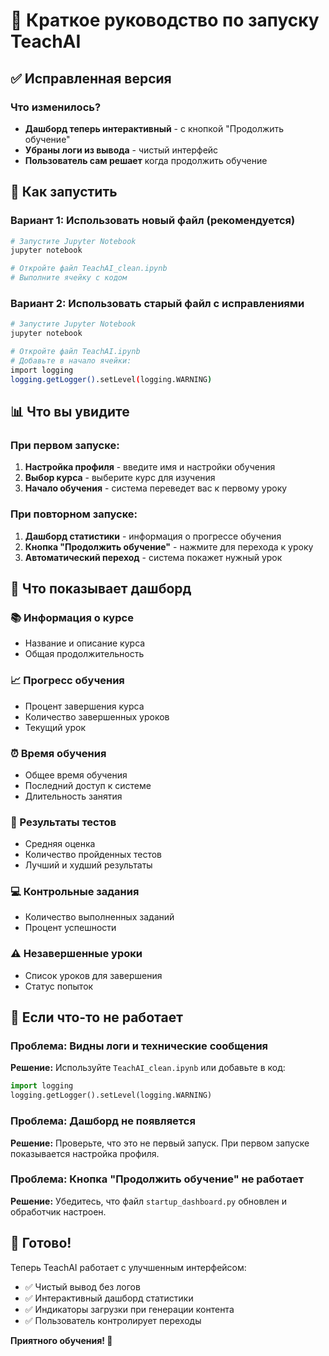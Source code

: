 # 🚀 Краткое руководство по запуску TeachAI

## ✅ Исправленная версия

### Что изменилось?
- **Дашборд теперь интерактивный** - с кнопкой "Продолжить обучение"
- **Убраны логи из вывода** - чистый интерфейс
- **Пользователь сам решает** когда продолжить обучение

## 🎯 Как запустить

### Вариант 1: Использовать новый файл (рекомендуется)
```bash
# Запустите Jupyter Notebook
jupyter notebook

# Откройте файл TeachAI_clean.ipynb
# Выполните ячейку с кодом
```

### Вариант 2: Использовать старый файл с исправлениями
```bash
# Запустите Jupyter Notebook
jupyter notebook

# Откройте файл TeachAI.ipynb
# Добавьте в начало ячейки:
import logging
logging.getLogger().setLevel(logging.WARNING)
```

## 📊 Что вы увидите

### При первом запуске:
1. **Настройка профиля** - введите имя и настройки обучения
2. **Выбор курса** - выберите курс для изучения
3. **Начало обучения** - система переведет вас к первому уроку

### При повторном запуске:
1. **Дашборд статистики** - информация о прогрессе обучения
2. **Кнопка "Продолжить обучение"** - нажмите для перехода к уроку
3. **Автоматический переход** - система покажет нужный урок

## 🎨 Что показывает дашборд

### 📚 Информация о курсе
- Название и описание курса
- Общая продолжительность

### 📈 Прогресс обучения
- Процент завершения курса
- Количество завершенных уроков
- Текущий урок

### ⏰ Время обучения
- Общее время обучения
- Последний доступ к системе
- Длительность занятия

### 📝 Результаты тестов
- Средняя оценка
- Количество пройденных тестов
- Лучший и худший результаты

### 💻 Контрольные задания
- Количество выполненных заданий
- Процент успешности

### ⚠️ Незавершенные уроки
- Список уроков для завершения
- Статус попыток

## 🔧 Если что-то не работает

### Проблема: Видны логи и технические сообщения
**Решение:** Используйте `TeachAI_clean.ipynb` или добавьте в код:
```python
import logging
logging.getLogger().setLevel(logging.WARNING)
```

### Проблема: Дашборд не появляется
**Решение:** Проверьте, что это не первый запуск. При первом запуске показывается настройка профиля.

### Проблема: Кнопка "Продолжить обучение" не работает
**Решение:** Убедитесь, что файл `startup_dashboard.py` обновлен и обработчик настроен.

## 🎉 Готово!

Теперь TeachAI работает с улучшенным интерфейсом:
- ✅ Чистый вывод без логов
- ✅ Интерактивный дашборд статистики
- ✅ Индикаторы загрузки при генерации контента
- ✅ Пользователь контролирует переходы

**Приятного обучения! 🚀** 